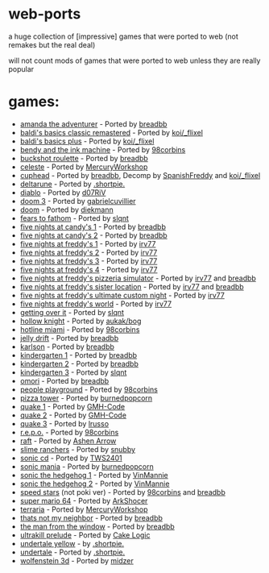 # web-ports
a huge collection of [impressive] games that were ported to web (not remakes but the real deal)

will not count mods of games that were ported to web unless they are really popular
# games:
- [amanda the adventurer](https://github.com/genizy/web-port/tree/main/amanda-the-adventurer) - Ported by [breadbb](https://gn-math.dev)
- [baldi's basics classic remastered](https://github.com/genizy/web-port/tree/main/baldi-remaster) - Ported by [koi/_flixel](https://oldgrounds.xyz/)
- [baldi's basics plus](https://github.com/genizy/web-port/tree/main/baldi-plus) - Ported by [koi/_flixel](https://oldgrounds.xyz/)
- [bendy and the ink machine](https://github.com/genizy/web-port/tree/main/bendy) - Ported by [98corbins](https://98cornbin.netlify.app/)
- [buckshot roulette](https://github.com/genizy/web-port/tree/main/buckshot-roulette) - Ported by [breadbb](https://gn-math.dev)
- [celeste](https://github.com/MercuryWorkshop/celeste-wasm) - Ported by [MercuryWorkshop](https://github.com/MercuryWorkshop)
- [cuphead](https://github.com/web-ports/cuphead/) - Ported by [breadbb](https://gn-math.dev), Decomp by [SpanishFreddy](https://github.com/spanishfreddy) and [koi/_flixel](https://oldgrounds.xyz/)
- [deltarune](https://deltarune.win) - Ported by [.shortpie.](https://discord.gg/uPnkvTfxHe)
- [diablo](https://github.com/d07RiV/diabloweb) - Ported by [d07RiV](https://github.com/d07RiV)
- [doom 3](https://github.com/gabrielcuvillier/d3wasm) - Ported by [gabrielcuvillier](https://github.com/gabrielcuvillier/d3wasm)
- [doom](https://github.com/diekmann/wasm-fizzbuzz/blob/gh-pages/doom/index.html) - Ported by [diekmann](https://github.com/diekmann)
- [fears to fathom](https://github.com/slqntdevss/FTFHAPort) - Ported by [slqnt](https://github.com/slqntdevss)
- [five nights at candy's 1](https://github.com/web-ports/fnac/tree/main/1) - Ported by [breadbb](https://gn-math.dev)
- [five nights at candy's 2](https://github.com/web-ports/fnac/tree/main/2) - Ported by [breadbb](https://gn-math.dev)
- [five nights at freddy's 1](https://github.com/irv77/hd_fnaf/tree/main/1) - Ported by [irv77](https://github.com/irv77)
- [five nights at freddy's 2](https://github.com/irv77/hd_fnaf/tree/main/2) - Ported by [irv77](https://github.com/irv77)
- [five nights at freddy's 3](https://github.com/irv77/hd_fnaf/tree/main/3) - Ported by [irv77](https://github.com/irv77)
- [five nights at freddy's 4](https://github.com/irv77/hd_fnaf/tree/main/4) - Ported by [irv77](https://github.com/irv77)
- [five nights at freddy's pizzeria simulator](https://github.com/irv77/hd_fnaf/tree/main/ps) - Ported by [irv77](https://github.com/irv77) and [breadbb](https://gn-math.dev)
- [five nights at freddy's sister location](https://github.com/irv77/hd_fnaf/tree/main/sl) - Ported by [irv77](https://github.com/irv77) and [breadbb](https://gn-math.dev)
- [five nights at freddy's ultimate custom night](https://github.com/irv77/hd_fnaf/tree/main/ucn) - Ported by [irv77](https://github.com/irv77)
- [five nights at freddy's world](https://github.com/irv77/hd_fnaf/tree/main/w) - Ported by [irv77](https://github.com/irv77)
- [getting over it](https://github.com/genizy/web-port/tree/main/getting-over-it) - Ported by [slqnt](https://github.com/slqntdevss)
- [hollow knight](https://github.com/web-ports/hollow-knight) - Ported by [aukak/bog](https://truffled.lol)
- [hotline miami](https://github.com/genizy/web-port/tree/main/hotline-miami) - Ported by [98corbins](https://98cornbin.netlify.app/)
- [jelly drift](https://github.com/genizy/web-port/tree/main/jelly-drift) - Ported by [breadbb](https://gn-math.dev)
- [karlson](https://github.com/genizy/web-port/tree/main/karlson) - Ported by [breadbb](https://gn-math.dev)
- [kindergarten 1](https://github.com/genizy/web-port/tree/main/kindergarten/1) - Ported by [breadbb](https://gn-math.dev)
- [kindergarten 2](https://github.com/genizy/web-port/tree/main/kindergarten/2) - Ported by [breadbb](https://gn-math.dev)
- [kindergarten 3](https://github.com/slqntdevss/Kindergarten3Port) - Ported by [slqnt](https://github.com/slqntdevss)
- [omori](https://github.com/genizy/web-port/tree/main/omori-fixed) - Ported by [breadbb](https://gn-math.dev)
- [people playground](https://github.com/genizy/web-port/tree/main/people-playground) - Ported by [98corbins](https://98cornbin.netlify.app/)
- [pizza tower](https://github.com/burnedpopcorn/Pizza-Tower-1.1.0-Web-Port) - Ported by [burnedpopcorn](https://discord.gg/jNNSnwy6QV)
- [quake 1](https://github.com/GMH-Code/Qwasm) - Ported by [GMH-Code](https://github.com/GMH-Code/Qwasm2)
- [quake 2](https://github.com/GMH-Code/Qwasm2) - Ported by [GMH-Code](https://github.com/GMH-Code/Qwasm2)
- [quake 3](https://github.com/lrusso/Quake3) - Ported by [lrusso](https://github.com/lrusso/Quake3)
- [r.e.p.o.](https://github.com/genizy/web-port/tree/main/repo) - Ported by [98corbins](https://98cornbin.netlify.app/)
- [raft](https://github.com/genizy/web-port/tree/main/raft) - Ported by [Ashen Arrow](https://npa.lol)
- [slime ranchers](https://dev.snubby.top/) - Ported by [snubby](https://snubby.top/)
- [sonic cd](https://github.com/TWS2401/Sonic-CD-WASM) - Ported by [TWS2401](https://github.com/TWS2401)
- [sonic mania](https://github.com/burnedpopcorn/SonicManiaPlusWebPort) - Ported by [burnedpopcorn](https://discord.gg/jNNSnwy6QV)
- [sonic the hedgehog 1](https://github.com/VinMannie/Sonic-1-WASM) - Ported by [VinMannie](https://github.com/VinMannie)
- [sonic the hedgehog 2](https://github.com/VinMannie/Sonic-2-WASM) - Ported by [VinMannie](https://github.com/VinMannie)
- [speed stars](https://github.com/genizy/web-port/tree/main/speed-stars) (not poki ver) - Ported by [98corbins](https://98cornbin.netlify.app/) and [breadbb](https://gn-math.dev)
- [super mario 64](https://github.com/ArkShocer/sm64) - Ported by [ArkShocer](https://github.com/ArkShocer)
- [terraria](https://github.com/MercuryWorkshop/terraria-wasm) - Ported by [MercuryWorkshop](https://github.com/MercuryWorkshop)
- [thats not my neighbor](https://github.com/genizy/web-port/tree/main/thats-not-my-neighbor) - Ported by [breadbb](https://gn-math.dev)
- [the man from the window](https://github.com/genizy/web-port/tree/main/the-man-in-the-window) - Ported by [breadbb](https://gn-math.dev)
- [ultrakill prelude](https://github.com/genizy/web-port/tree/main/ultrakill) - Ported by [Cake Logic](https://github.com/gabrieldj81)
- [undertale yellow](https://yellow.undertale.win/) - by [.shortpie.](https://discord.gg/uPnkvTfxHe)
- [undertale](https://undertale.win) - Ported by [.shortpie.](https://discord.gg/uPnkvTfxHe)
- [wolfenstein 3d](https://github.com/midzer/wolf4sdl) - Ported by [midzer](https://github.com/midzer)
